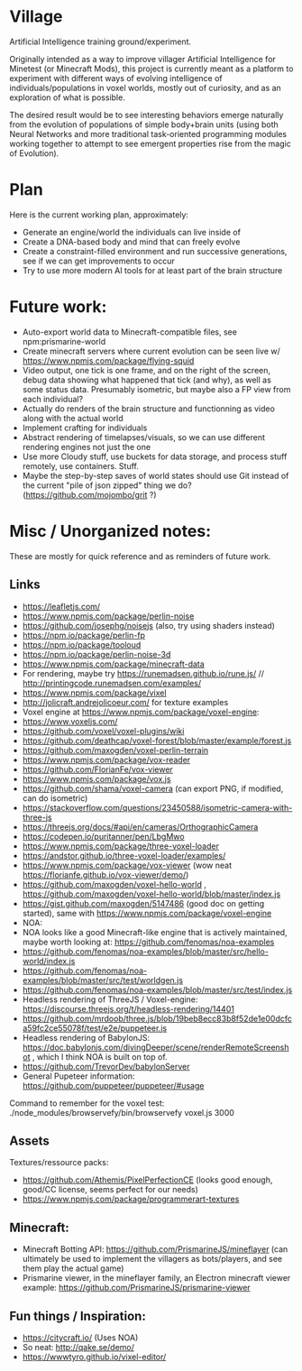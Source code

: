 # Village

Artificial Intelligence training ground/experiment.

Originally intended as a way to improve villager Artificial Intelligence for Minetest (or Minecraft Mods), this project is currently meant as a platform to experiment with different ways of evolving intelligence of individuals/populations in voxel worlds, mostly out of curiosity, and as an exploration of what is possible.

The desired result would be to see interesting behaviors emerge naturally from the evolution of populations of simple body+brain units (using both Neural Networks and more traditional task-oriented programming modules working together to attempt to see emergent properties rise from the magic of Evolution).

# Plan
Here is the current working plan, approximately:
* Generate an engine/world the individuals can live inside of
* Create a DNA-based body and mind that can freely evolve
* Create a constraint-filled environment and run successive generations, see if we can get improvements to occur
* Try to use more modern AI tools for at least part of the brain structure

# Future work:
* Auto-export world data to Minecraft-compatible files, see npm:prismarine-world
* Create minecraft servers where current evolution can be seen live w/ https://www.npmjs.com/package/flying-squid
* Video output, one tick is one frame, and on the right of the screen, debug data showing what happened that tick (and why), as well as some status data. Presumably isometric, but maybe also a FP view from each individual?
* Actually do renders of the brain structure and functionning as video along with the actual world
* Implement crafting for individuals
* Abstract rendering of timelapses/visuals, so we can use different rendering engines not just the one
* Use more Cloudy stuff, use buckets for data storage, and process stuff remotely, use containers. Stuff.
* Maybe the step-by-step saves of world states should use Git instead of the current "pile of json zipped" thing we do? (https://github.com/mojombo/grit ?)

# Misc / Unorganized notes:
These are mostly for quick reference and as reminders of future work. 

## Links

* https://leafletjs.com/
* https://www.npmjs.com/package/perlin-noise
 * https://github.com/josephg/noisejs (also, try using shaders instead)
 * https://npm.io/package/perlin-fp
 * https://npm.io/package/tooloud
 * https://npm.io/package/perlin-noise-3d
* https://www.npmjs.com/package/minecraft-data
* For rendering, maybe try https://runemadsen.github.io/rune.js/ // http://printingcode.runemadsen.com/examples/ 
* https://www.npmjs.com/package/vixel
* http://jolicraft.andrejolicoeur.com/ for texture examples
* Voxel engine at https://www.npmjs.com/package/voxel-engine:
 * https://www.voxeljs.com/
 * https://github.com/voxel/voxel-plugins/wiki
 * https://github.com/deathcap/voxel-forest/blob/master/example/forest.js
 * https://github.com/maxogden/voxel-perlin-terrain
 * https://www.npmjs.com/package/vox-reader
 * https://github.com/FlorianFe/vox-viewer
 * https://www.npmjs.com/package/vox.js
 * https://github.com/shama/voxel-camera (can export PNG, if modified, can do isometric)
  * https://stackoverflow.com/questions/23450588/isometric-camera-with-three-js
  * https://threejs.org/docs/#api/en/cameras/OrthographicCamera
  * https://codepen.io/puritanner/pen/LbgMwo
 * https://www.npmjs.com/package/three-voxel-loader
 * https://andstor.github.io/three-voxel-loader/examples/ 
 * https://www.npmjs.com/package/vox-viewer (wow neat https://florianfe.github.io/vox-viewer/demo/)
 * https://github.com/maxogden/voxel-hello-world , https://github.com/maxogden/voxel-hello-world/blob/master/index.js
 * https://gist.github.com/maxogden/5147486 (good doc on getting started), same with https://www.npmjs.com/package/voxel-engine
 * NOA:
  * NOA looks like a good Minecraft-like engine that is actively maintained, maybe worth looking at: https://github.com/fenomas/noa-examples
  * https://github.com/fenomas/noa-examples/blob/master/src/hello-world/index.js
  * https://github.com/fenomas/noa-examples/blob/master/src/test/worldgen.js
  * https://github.com/fenomas/noa-examples/blob/master/src/test/index.js
 * Headless rendering of ThreeJS / Voxel-engine: https://discourse.threejs.org/t/headless-rendering/14401
  * https://github.com/mrdoob/three.js/blob/19beb8ecc83b8f52de1e00dcfca59fc2ce55078f/test/e2e/puppeteer.js
 * Headless rendering of BabylonJS: https://doc.babylonjs.com/divingDeeper/scene/renderRemoteScreenshot , which I think NOA is built on top of.
  * https://github.com/TrevorDev/babylonServer
 * General Pupeteer information: https://github.com/puppeteer/puppeteer/#usage

Command to remember for the voxel test: ./node_modules/browservefy/bin/browservefy voxel.js 3000

## Assets
Textures/ressource packs:
* https://github.com/Athemis/PixelPerfectionCE (looks good enough, good/CC license, seems perfect for our needs)
* https://www.npmjs.com/package/programmerart-textures


## Minecraft:
* Minecraft Botting API: https://github.com/PrismarineJS/mineflayer (can ultimately be used to implement the villagers as bots/players, and see them play the actual game)
* Prismarine viewer, in the mineflayer family, an Electron minecraft viewer example: https://github.com/PrismarineJS/prismarine-viewer

## Fun things / Inspiration:
* https://citycraft.io/ (Uses NOA)
* So neat: http://qake.se/demo/
* https://wwwtyro.github.io/vixel-editor/




